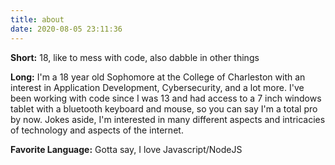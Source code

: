 ```yaml
---
title: about
date: 2020-08-05 23:11:36
---
```


**Short:** 18, like to mess with code, also dabble in other things


**Long:** I'm a 18 year old Sophomore at the College of Charleston with an interest in Application Development, Cybersecurity, and a lot more. I've been working with code since I was 13 and had access to a 7 inch windows tablet with a bluetooth keyboard and mouse, so you can say I'm a total pro by now. Jokes aside, I'm interested in many different aspects and intricacies of technology and aspects of the internet.

**Favorite Language:** Gotta say, I love Javascript/NodeJS
